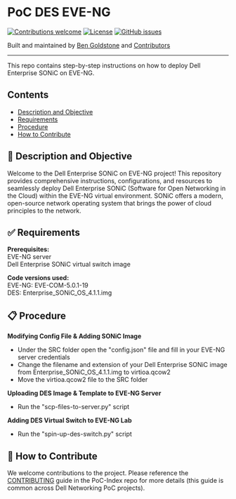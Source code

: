 # PoC DES EVE-NG


[![Contributions welcome](https://img.shields.io/badge/contributions-welcome-orange.svg)](#-how-to-contribute)
[![License](https://img.shields.io/badge/license-MIT-blue.svg)](https://github.com/Dell-Networking/PoC-SONiC-template/blob/main/LICENSE.md)
[![GitHub issues](https://img.shields.io/github/issues/Dell-Networking/PoC-SONiC-template)](https://github.com/Dell-Networking/PoC-SONiC-template/issues)

Built and maintained by [Ben Goldstone](https://github.com/benjamingoldstone/) and [Contributors](https://github.com/Dell-Networking/PoC-SONiC-template/graphs/contributors)

------------------

This repo contains step-by-step instructions on how to deploy Dell Enterprise SONiC on EVE-NG.


## Contents

- [Description and Objective](#-description-and-objective)
- [Requirements](#-requirements)
- [Procedure](#-procedure)
- [How to Contribute](#-how-to-contribute)


## 🚀 Description and Objective
Welcome to the Dell Enterprise SONiC on EVE-NG project! This repository provides comprehensive instructions, configurations, and resources to seamlessly deploy Dell Enterprise SONiC (Software for Open Networking in the Cloud) within the EVE-NG virtual environment. SONiC offers a modern, open-source network operating system that brings the power of cloud principles to the network.


## ✅ Requirements
**Prerequisites:**    
EVE-NG server  
Dell Enterprise SONiC virtual switch image   

**Code versions used:**    
EVE-NG: EVE-COM-5.0.1-19  
DES: Enterprise_SONiC_OS_4.1.1.img

## 📋 Procedure
**Modifying Config File & Adding SONiC Image**  
- Under the SRC folder open the "config.json" file and fill in your EVE-NG server credentials 
- Change the filename and extension of your Dell Enterprise SONiC image from Enterprise_SONiC_OS_4.1.1.img to virtioa.qcow2 
- Move the virtioa.qcow2 file to the SRC folder
  
**Uploading DES Image & Template to EVE-NG Server**  
- Run the "scp-files-to-server.py" script 

**Adding DES Virtual Switch to EVE-NG Lab**  
- Run the "spin-up-des-switch.py" script


## 👏 How to Contribute
We welcome contributions to the project. Please reference the [CONTRIBUTING](https://github.com/Dell-Networking/PoC-Index/blob/main/CONTRIBUTING.md) guide in the PoC-Index repo for more details (this guide is common across Dell Networking PoC projects).



